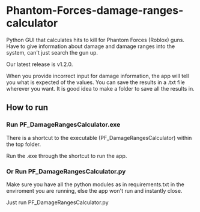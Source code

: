 # Phantom-Forces-damage-ranges-calculator
Python GUI that calculates hits to kill for Phantom Forces (Roblox) guns. Have to give information about damage and damage ranges into the system, can't just search the gun up.  

Our latest release is v1.2.0. 

When you provide incorrect input for damage information, the app will tell you what is expected of the values.
You can save the results in a .txt file wherever you want. It is good idea to make a folder to save all the results in.

## How to run
### Run PF_DamageRangesCalculator.exe
There is a shortcut to the executable (PF_DamageRangesCalculator) within the top folder.

Run the .exe through the shortcut to run the app.

### Or Run PF_DamageRangesCalculator.py

Make sure you have all the python modules as in requirements.txt in the enviroment you are running, else the app won't run and instantly close.

Just run PF_DamageRangesCalculator.py
